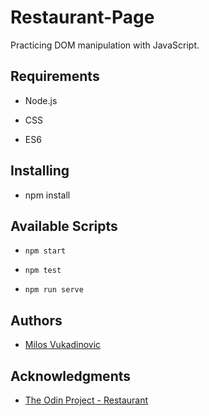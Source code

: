 # Restaurant-Page
  Practicing DOM manipulation with JavaScript.
  
  ## Requirements

- Node.js

- CSS

- ES6

## Installing

- npm install

## Available Scripts

- `npm start`

- `npm test`

- `npm run serve`

## Authors

- [Milos Vukadinovic](https://github.com/milosvukadinovic)

## Acknowledgments

* [The Odin Project - Restaurant](https://www.theodinproject.com/courses/javascript/lessons/restaurant-page)
